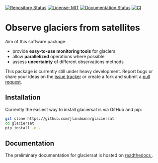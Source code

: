 [![Repository Status](https://www.repostatus.org/badges/latest/wip.svg)](https://www.repostatus.org/badges/latest/wip.svg)
[![License: MIT](https://img.shields.io/badge/License-MIT-green.svg)](https://opensource.org/licenses/MIT)
[![Documentation Status](https://readthedocs.org/projects/glaciersat/badge/?version=latest)](https://glaciersat.readthedocs.io/en/latest/?badge=latest)
[![CI](https://github.com/jlandmann/glaciersat/actions/workflows/run-tests.yml/badge.svg)](https://github.com/jlandmann/glaciersat/actions/workflows/run-tests.yml)

# Observe glaciers from satellites


Aim of this software package:

* provide **easy-to-use monitoring tools** for glaciers
* allow **parallelized** operations where possible
* assess **uncertainty** of different observations methods

This package is currently still under heavy development.
Report bugs or share your ideas on the [issue tracker](https://github.com/jlandmann/glaciersat/issues) or create a fork and
 submit a [pull request](https://github.com/jlandmann/glaciersat/pulls).


## Installation
Currently the easiest way to install glaciersat is via GitHub and pip:  

``` bash
git clone https://github.com/jlandmann/glaciersat
cd glaciersat
pip install -e .
```

## Documentation
The preliminary documentation for glaciersat is hosted on [readthedocs
](https://glaciersat.readthedocs.io/en/latest/).


